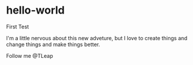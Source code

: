 # hello-world
First Test

I'm a little nervous about this new adveture, but I love to create things and change things and make things better.

Follow me @TLeap
